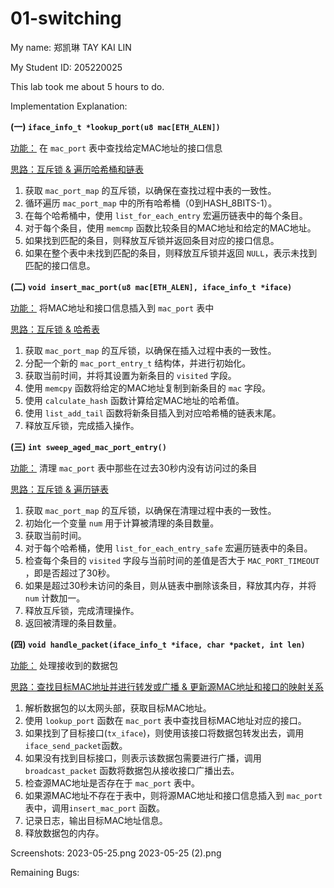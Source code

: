 01-switching
=============

My name: 郑凯琳 TAY KAI LIN

My Student ID: 205220025

This lab took me about 5 hours to do.

Implementation Explanation:

**(一) `iface_info_t *lookup_port(u8 mac[ETH_ALEN])`**

<u>功能：</u>
在 `mac_port` 表中查找给定MAC地址的接口信息

<u>思路：互斥锁 & 遍历哈希桶和链表</u>
1. 获取 `mac_port_map` 的互斥锁，以确保在查找过程中表的一致性。
2. 循环遍历 `mac_port_map` 中的所有哈希桶（0到HASH_8BITS-1）。
3. 在每个哈希桶中，使用 `list_for_each_entry` 宏遍历链表中的每个条目。
4. 对于每个条目，使用 `memcmp` 函数比较条目的MAC地址和给定的MAC地址。
5. 如果找到匹配的条目，则释放互斥锁并返回条目对应的接口信息。
6. 如果在整个表中未找到匹配的条目，则释放互斥锁并返回 `NULL`，表示未找到匹配的接口信息。

**(二) `void insert_mac_port(u8 mac[ETH_ALEN], iface_info_t *iface)`**

<u>功能：</u>
将MAC地址和接口信息插入到 `mac_port` 表中

<u>思路：互斥锁 & 哈希表</u>
1. 获取 `mac_port_map` 的互斥锁，以确保在插入过程中表的一致性。
2. 分配一个新的 `mac_port_entry_t` 结构体，并进行初始化。
3. 获取当前时间，并将其设置为新条目的 `visited` 字段。
4. 使用 `memcpy` 函数将给定的MAC地址复制到新条目的 `mac` 字段。
5. 使用 `calculate_hash` 函数计算给定MAC地址的哈希值。
6. 使用 `list_add_tail` 函数将新条目插入到对应哈希桶的链表末尾。
7. 释放互斥锁，完成插入操作。

**(三) `int sweep_aged_mac_port_entry()`**

<u>功能：</u>
清理 `mac_port` 表中那些在过去30秒内没有访问过的条目

<u>思路：互斥锁 & 遍历链表</u>
1. 获取 `mac_port_map` 的互斥锁，以确保在清理过程中表的一致性。
2. 初始化一个变量 `num` 用于计算被清理的条目数量。
3. 获取当前时间。
4. 对于每个哈希桶，使用 `list_for_each_entry_safe` 宏遍历链表中的条目。
5. 检查每个条目的 `visited` 字段与当前时间的差值是否大于 `MAC_PORT_TIMEOUT` ，即是否超过了30秒。
6. 如果是超过30秒未访问的条目，则从链表中删除该条目，释放其内存，并将 `num` 计数加一。
7. 释放互斥锁，完成清理操作。
8. 返回被清理的条目数量。

**(四) `void handle_packet(iface_info_t *iface, char *packet, int len)`**

<u>功能：</u>
处理接收到的数据包

<u>思路：查找目标MAC地址并进行转发或广播 & 更新源MAC地址和接口的映射关系</u>
1. 解析数据包的以太网头部，获取目标MAC地址。
2. 使用 `lookup_port` 函数在 `mac_port` 表中查找目标MAC地址对应的接口。
3. 如果找到了目标接口(`tx_iface`)，则使用该接口将数据包转发出去，调用`iface_send_packet`函数。
4. 如果没有找到目标接口，则表示该数据包需要进行广播，调用 `broadcast_packet` 函数将数据包从接收接口广播出去。
5. 检查源MAC地址是否存在于 `mac_port` 表中。
6. 如果源MAC地址不存在于表中，则将源MAC地址和接口信息插入到 `mac_port` 表中，调用`insert_mac_port` 函数。
7. 记录日志，输出目标MAC地址信息。
8. 释放数据包的内存。

Screenshots:
2023-05-25.png
2023-05-25 (2).png

Remaining Bugs:

